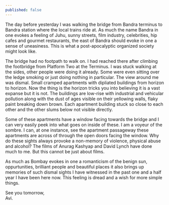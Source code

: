 ```yaml
---
published: false
---
```

The day before yesterday I was walking the bridge from Bandra terminus to Bandra station where the local trains ride at. As much the name Bandra in one evokes a feeling of Juhu, sunny streets, film industry, celebrities, hip cafes and gourmet restaurants, the east of Bandra should evoke in one a sense of uneasiness. This is what a post-apocalyptic organized society might look like.

The bridge had no footpath to walk on. I had reached there after climbing the footbridge from Platform Two at the Terminus. I was stuck walking at the sides, other people were doing it already. Some were even sitting over the ledge smoking or just doing nothing in particular. The view around me was dismal. Small cramped apartments with dipliated buildings from horizon to horizon. Now the thing is the horizon tricks you into believing it is a vast expanse but it is not. The buildings are low-rise with industrial and vehicular pollution along with the dust of ages visible on their yellowing walls, flaky paint breaking down brown. Each apartment building stuck so close to each other and the other slums below not visible directly.

Some of these apartments have a window facing towards the bridge and I can very easily peek into what goes on inside of these. I am a voyeur of the sombre. I can, at one instance, see the apartment passageway these apartments are across of through the open doors facing the window. Why do these sights always provoke a non-memory of violence, physical abuse and alcohol? The films of Anurag Kashyap and David Lynch have done much to me. But this cannot be just about films.

As much as Bombay evokes in one a romanticism of the benign sun, oppurtunities, brilliant people and beautiful places it also brings up memories of such dismal sights I have witnessed in the past one and a half year I have been here now. This feeling is dread and a wish for more simple things.

See you tomorrow,  
Avi.